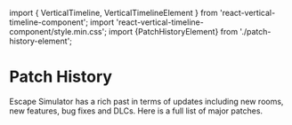 import { VerticalTimeline, VerticalTimelineElement }  from 'react-vertical-timeline-component';
import 'react-vertical-timeline-component/style.min.css';
import {PatchHistoryElement} from './patch-history-element';

# Patch History

Escape Simulator has a rich past in terms of updates including new rooms, new features, bug fixes and DLCs.
Here is a full list of major patches.

<VerticalTimeline lineColor='var(--ifm-color-primary)'>
    <PatchHistoryElement title='Portal DLC' subtitle='DLC' blogUrl='/blog/2023/09/07/portal' dateString='September 7, 2023'/>
    <PatchHistoryElement title='Versus Mode' subtitle='Alternative to coop' blogUrl='/blog/2023/08/01/versus-update' dateString='August 1, 2023'/>
    <PatchHistoryElement title='Treasure Island' subtitle='New Room' blogUrl='/blog/2023/06/22/treasure-island-update' dateString='June 22, 2023'/>
    <PatchHistoryElement title="Leonardo's Workshop Room" subtitle='New Room' blogUrl='/blog/2023/03/08/leonardos-workshop-update' dateString='March 8, 2023'/>
    <PatchHistoryElement title='Wild West + Big Bug fix update' subtitle='DLC' blogUrl='/blog/2022/12/08/wild-west-dlc' dateString='December 8, 2022'/>
    <PatchHistoryElement title='Halloween update' subtitle='New Room' blogUrl='/blog/2022/10/25/halloween-update' dateString='October 25, 2022'/>
    <PatchHistoryElement title="70's Room" subtitle='New Room' blogUrl='/blog/2022/09/22/seventies-room' dateString='September 22, 2022'/>
    <PatchHistoryElement title='Room Editor 2.0' subtitle='Room Editor Upgrade' blogUrl='/blog/2022/06/06/room-editor-two' dateString='June 6, 2022'/>
    <PatchHistoryElement title='Steampunk DLC' subtitle='DLC' blogUrl='/blog/2022/06/06/steampunk-dlc' dateString='June 6, 2022'/>
    <PatchHistoryElement title='One million players update & Cats in time Room' subtitle='New Room' blogUrl='/blog/2022/05/02/milion-players-cats' dateString='May 2, 2022'/>
    <PatchHistoryElement title='HyperX update' subtitle='Room Editor Upgrade' blogUrl='/blog/2022/04/07/hyperx' dateString='April 7, 2022'/>
    <PatchHistoryElement title='Language pack update' subtitle='Game Upgrade' blogUrl='/blog/2022/03/22/languages' dateString='March 22, 2022'/>
    <PatchHistoryElement title='Big editor update: alchemist prop pack & room editor particles' subtitle='Room Editor Upgrade' blogUrl='/blog/2022/02/18/room-editor-packs' dateString='February 18, 2022'/>
    <PatchHistoryElement title="Santa's workshop" subtitle='New Room' blogUrl='/blog/2021/12/29/santa' dateString='December 29, 2021'/>
    <PatchHistoryElement title="Omega room" subtitle='New Rooms' blogUrl='/blog/2021/10/29/omega' dateString='October 29, 2021 - December 9, 2021'/>
    <PatchHistoryElement title="Escape Simulator is out!" subtitle='Game release' dateString='October 19, 2021'/>
</VerticalTimeline>

